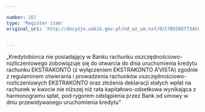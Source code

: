 ```yaml
---

number: 267
type: 'Register item'
original_uri: 'http://decyzje.uokik.gov.pl/nd_wz_um.nsf/0/C7B526E7734C66B7C12572DD003294B7?OpenDocument'


---
```


„Kredytobiorca nie posiadający w Banku rachunku oszczędnościowo-rozliczeniowego zobowiązuje się do otwarcia do dnia uruchomienia kredytu rachunku EKSTRAKONTO (z wyłączeniem EKSTRAKONTO A’VISTA) zgodnie z regulaminem otwierania i prowadzenia rachunków oszczędnościowo-rozliczeniowych EKSTRAKONTO oraz złożenia deklaracji stałych wpłat na rachunek w kwocie nie niższej niż rata kapitałowo-odsetkowa wynikająca z harmonogramu spłat, pod rygorem odstąpienia przez Bank od umowy w dniu przewidywanego uruchomienia kredytu”
